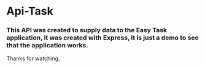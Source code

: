 # Api-Task
### This API was created to supply data to the Easy Task application, it was created with Express, it is just a demo to see that the application works.
Thanks for watching.
